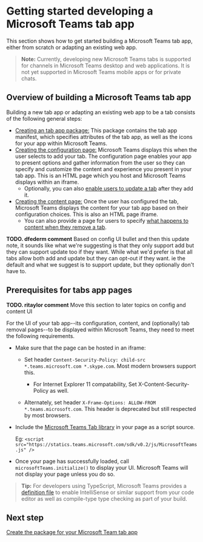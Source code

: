 ﻿# Getting started developing a Microsoft Teams tab app

This section shows how to get started building a Microsoft Teams tab app, either from scratch or adapting an existing web app.

>**Note:** Currently, developing new Microsoft Teams tabs is supported for channels in Microsoft Teams desktop and web applications. It is not yet supported in Microsoft Teams mobile apps or for private chats.

## Overview of building a Microsoft Teams tab app

Building a new tab app or adapting an existing web app to be a tab consists of the following general steps:

*  [Creating an tab app package:](createtabpackage.md) This package contains the tab app manifest, which specifies attributes of the tab app, as well as the icons for your app within Microsoft Teams.
*  [Creating the configuration page:](createtabconfigui.md) Microsoft Teams displays this when the user selects to add your tab. The configuration page enables your app to present options and gather information from the user so they can specify and customize the content and experience you present in your tab app. This is an HTML page which you host and Microsoft Teams displays within an iframe.
	*  Optionally, you can also [enable users to update a tab](updateremovetab.md#updating-an-existing-tab-instance) after they add it. 
*  [Creating the content page:](createtabcontent.md) Once the user has configured the tab, Microsoft Teams displays the content for your tab app based on their configuration choices. This is also an HTML page iframe.
	* You can also provide a page for users to specify [what happens to content when they remove a tab](updateremovetab.md#removing-a-tab).

**TODO. dfederm comment** Based on config UI bullet and then this update note, it sounds like what we're suggesting is that they only support add but they can support update too if they want. While what we'd prefer is that all tabs allow both add and update but they can opt-out if they want. ie the default and what we suggest is to support update, but they optionally don't have to.

## Prerequisites for tabs app pages

**TODO. ritaylor comment** Move this section to later topics on config and content UI

For the UI of your tab app--its configuration, content, and (optionally) tab removal pages--to be displayed within Microsoft Teams, they need to meet the following requirements. 

* Make sure that the page can be hosted in an iframe:
	
	* Set header `Content-Security-Policy: child-src *.teams.microsoft.com *.skype.com`. Most modern browsers support this.

		* For Internet Explorer 11 compatability, Set X-Content-Security-Policy as well.

	* Alternately, set header `X-Frame-Options: ALLOW-FROM *.teams.microsoft.com`. This header is deprecated but still respected by most browsers.

* Include the [Microsoft Teams Tab library](https://statics.teams.microsoft.com/sdk/v0.2/js/MicrosoftTeams.js) in your page as a script source.

	Eg: `<script src="https://statics.teams.microsoft.com/sdk/v0.2/js/MicrosoftTeams.js" />`

* Once your page has successfully loaded, call `microsoftTeams.initialize()` to display your UI. Microsoft Teams will not display your page unless you do so.

>**Tip:** For developers using TypeScript, Microsoft Teams provides a [definition file](https://statics.teams.microsoft.com/sdk/v0.2/types/MicrosoftTeams.d.ts) to enable IntelliSense or similar support from your code editor as well as compile-type type checking as part of your build.

## Next step

[Create the package for your Microsoft Team tab app](createtabpackage.md)
